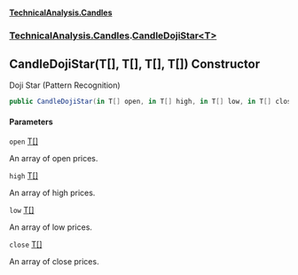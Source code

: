 #### [TechnicalAnalysis\.Candles](Atypical.TechnicalAnalysis.Candles.md 'Atypical\.TechnicalAnalysis\.Candles')
### [TechnicalAnalysis\.Candles](Atypical.TechnicalAnalysis.Candles.md#TechnicalAnalysis.Candles 'TechnicalAnalysis\.Candles').[CandleDojiStar&lt;T&gt;](CandleDojiStar_T_.md 'TechnicalAnalysis\.Candles\.CandleDojiStar\<T\>')

## CandleDojiStar\(T\[\], T\[\], T\[\], T\[\]\) Constructor

Doji Star \(Pattern Recognition\)

```csharp
public CandleDojiStar(in T[] open, in T[] high, in T[] low, in T[] close);
```
#### Parameters

<a name='TechnicalAnalysis.Candles.CandleDojiStar_T_.CandleDojiStar(T[],T[],T[],T[]).open'></a>

`open` [T](CandleDojiStar_T_.md#TechnicalAnalysis.Candles.CandleDojiStar_T_.T 'TechnicalAnalysis\.Candles\.CandleDojiStar\<T\>\.T')[\[\]](https://docs.microsoft.com/en-us/dotnet/api/System.Array 'System\.Array')

An array of open prices\.

<a name='TechnicalAnalysis.Candles.CandleDojiStar_T_.CandleDojiStar(T[],T[],T[],T[]).high'></a>

`high` [T](CandleDojiStar_T_.md#TechnicalAnalysis.Candles.CandleDojiStar_T_.T 'TechnicalAnalysis\.Candles\.CandleDojiStar\<T\>\.T')[\[\]](https://docs.microsoft.com/en-us/dotnet/api/System.Array 'System\.Array')

An array of high prices\.

<a name='TechnicalAnalysis.Candles.CandleDojiStar_T_.CandleDojiStar(T[],T[],T[],T[]).low'></a>

`low` [T](CandleDojiStar_T_.md#TechnicalAnalysis.Candles.CandleDojiStar_T_.T 'TechnicalAnalysis\.Candles\.CandleDojiStar\<T\>\.T')[\[\]](https://docs.microsoft.com/en-us/dotnet/api/System.Array 'System\.Array')

An array of low prices\.

<a name='TechnicalAnalysis.Candles.CandleDojiStar_T_.CandleDojiStar(T[],T[],T[],T[]).close'></a>

`close` [T](CandleDojiStar_T_.md#TechnicalAnalysis.Candles.CandleDojiStar_T_.T 'TechnicalAnalysis\.Candles\.CandleDojiStar\<T\>\.T')[\[\]](https://docs.microsoft.com/en-us/dotnet/api/System.Array 'System\.Array')

An array of close prices\.